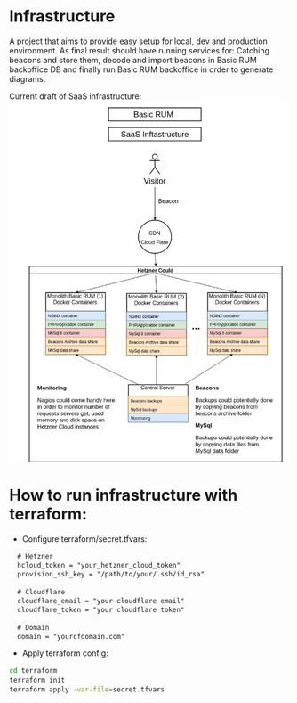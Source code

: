 # Infrastructure
A project that aims to provide easy setup for local, dev and production environment. As final result should have running services for: Catching beacons and store them, decode and import beacons in Basic RUM backoffice DB and finally run Basic RUM backoffice in order to generate diagrams.

Current draft of SaaS infrastructure:
![alt Basic RUM SaaS infrastructure](./docs/saas-infrastructure.jpg)



# How to run infrastructure with terraform:
- Configure terraform/secret.tfvars:
```hcl-terraform
  # Hetzner
  hcloud_token = "your_hetzner_cloud_token"
  provision_ssh_key = "/path/to/your/.ssh/id_rsa"
  
  # Cloudflare
  cloudflare_email = "your cloudflare email"
  cloudflare_token = "your cloudflare token"
  
  # Domain
  domain = "yourcfdomain.com" 
```
- Apply terraform config:
```bash
cd terraform
terraform init
terraform apply -var-file=secret.tfvars

```
